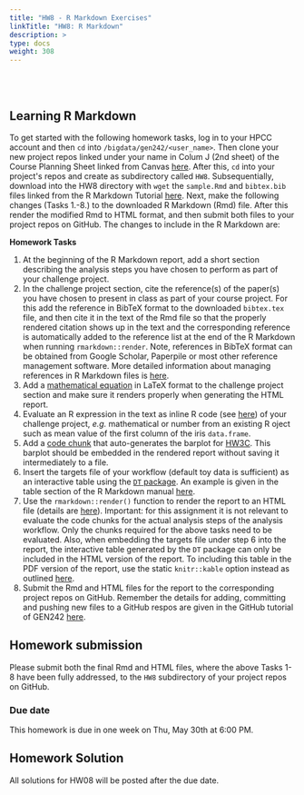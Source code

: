 ```yaml
---
title: "HW8 - R Markdown Exercises"
linkTitle: "HW8: R Markdown"
description: >
type: docs
weight: 308
---
```


<br></br>

## Learning R Markdown

To get started with the following homework tasks, log in to your HPCC account
and then `cd` into `/bigdata/gen242/<user_name>`. Then clone your new project
repos linked under your name in Colum J (2nd sheet) of the Course Planning Sheet linked from Canvas [here](https://elearn.ucr.edu/courses/46539).
After this, `cd` into your project's repos and create as subdirectory called `HW8`. 
Subsequentially, download into the HW8 directory with `wget` the `sample.Rmd` and
`bibtex.bib` files linked from the R Markdown Tutorial
[here](https://girke.bioinformatics.ucr.edu/GEN242-2021/tutorials/rmarkdown/rmarkdown/#initialize-a-new-r-markdown-rmd-script). 
Next, make the following changes (Tasks 1.-8.) to the downloaded R Markdown (Rmd) file. After
this render the modified Rmd to HTML format, and then submit both files to your project repos 
on GitHub. The changes to include in the R Markdown are:

__Homework Tasks__

   1. At the beginning of the R Markdown report, add a short section describing the analysis steps you have chosen to perform as part of your challenge project. 
   2. In the challenge project section, cite the reference(s) of the paper(s) you have chosen to present in class as part of your course project. For this add the
   reference in BibTeX format to the downloaded `bibtex.tex` file, and then cite it in the text of the Rmd file so that the properly rendered 
   citation shows up in the text and the corresponding reference is automatically added to the reference list at the end of the R Markdown when running `rmarkdown::render`. Note, references in BibTeX format can be obtained from 
   Google Scholar, Paperpile or most other reference management software. More detailed information about managing references in R Markdown files is [here](https://girke.bioinformatics.ucr.edu/GEN242/tutorials/rmarkdown/rmarkdown/#citations-and-bibliographies).
   3. Add a [mathematical equation](https://girke.bioinformatics.ucr.edu/GEN242/tutorials/rmarkdown/rmarkdown/#mathematical-equations) in LaTeX format to the challenge project section and make sure it renders properly when generating the HTML report.
   4. Evaluate an R expression in the text as inline R code (see [here](https://girke.bioinformatics.ucr.edu/GEN242/tutorials/rmarkdown/rmarkdown/#inline-r-code)) of your challenge project, _e.g._ mathematical or number from an existing R oject such as mean value of the first column of 
      the iris `data.frame`. 
   5. Add a [code chunk](https://girke.bioinformatics.ucr.edu/GEN242/tutorials/rmarkdown/rmarkdown/#r-code-chunks) that auto-generates the barplot for [HW3C](https://girke.bioinformatics.ucr.edu/GEN242/assignments/homework/hw03/hw03/#c-bar-plots). This barplot should be embedded in the
      rendered report without saving it intermediately to a file.
   6. Insert the targets file of your workflow (default toy data is sufficient) as an interactive table using the [`DT` package](https://rstudio.github.io/DT/). An example is given in the table section of the R Markdown manual [here](https://girke.bioinformatics.ucr.edu/GEN242/tutorials/rmarkdown/rmarkdown/#with-dtdatatable). 
   7. Use the `rmarkdown::render()` function to render the report to an HTML file (details are [here](https://girke.bioinformatics.ucr.edu/GEN242/tutorials/rmarkdown/rmarkdown/#render-rmd-script)). Important: for this assignment it is not relevant to evaluate the code chunks for the actual analysis steps of the analysis workflow. Only the chunks required for the above tasks need to be evaluated. Also, when embedding the targets file under step 6 into the report, the interactive table generated by the `DT` package can only be included in the HTML version of the report. To including this table in the PDF version of the report, use the static `knitr::kable` option instead as outlined [here](https://girke.bioinformatics.ucr.edu/GEN242/tutorials/rmarkdown/rmarkdown/#with-knitrkable).   
   8. Submit the Rmd and HTML files for the report to the corresponding project repos on GitHub. Remember the details for adding, committing and pushing new files to a GitHub respos are given in the GitHub tutorial of GEN242 [here](https://girke.bioinformatics.ucr.edu/GEN242/tutorials/github/github/#exercise).

## Homework submission
Please submit both the final Rmd and HTML files, where the above Tasks 1-8 have been fully addressed, to the `HW8` subdirectory of your project repos 
on GitHub. 

### Due date

This homework is due in one week on Thu, May 30th at 6:00 PM.

## Homework Solution

All solutions for HW08 will be posted after the due date.

